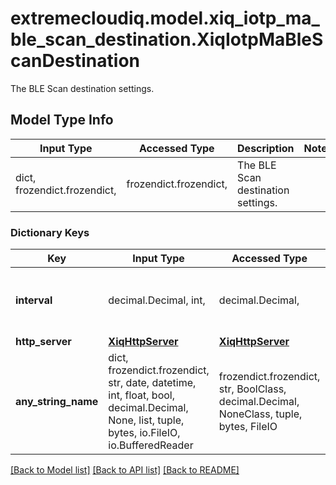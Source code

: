 # extremecloudiq.model.xiq_iotp_ma_ble_scan_destination.XiqIotpMaBleScanDestination

The BLE Scan destination settings.

## Model Type Info
Input Type | Accessed Type | Description | Notes
------------ | ------------- | ------------- | -------------
dict, frozendict.frozendict,  | frozendict.frozendict,  | The BLE Scan destination settings. | 

### Dictionary Keys
Key | Input Type | Accessed Type | Description | Notes
------------ | ------------- | ------------- | ------------- | -------------
**interval** | decimal.Decimal, int,  | decimal.Decimal,  | The XIQ report interval, in seconds. | [optional] value must be a 32 bit integer
**http_server** | [**XiqHttpServer**](XiqHttpServer.md) | [**XiqHttpServer**](XiqHttpServer.md) |  | [optional] 
**any_string_name** | dict, frozendict.frozendict, str, date, datetime, int, float, bool, decimal.Decimal, None, list, tuple, bytes, io.FileIO, io.BufferedReader | frozendict.frozendict, str, BoolClass, decimal.Decimal, NoneClass, tuple, bytes, FileIO | any string name can be used but the value must be the correct type | [optional]

[[Back to Model list]](../../README.md#documentation-for-models) [[Back to API list]](../../README.md#documentation-for-api-endpoints) [[Back to README]](../../README.md)

